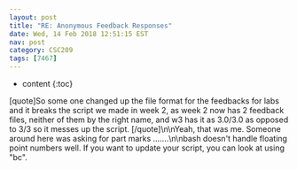 ```yaml
---
layout: post
title: "RE: Anonymous Feedback Responses"
date: Wed, 14 Feb 2018 12:51:15 EST
nav: post
category: CSC209
tags: [7467]
---
```


* content
{:toc}

[quote]So some one changed up the file format for the feedbacks for labs and it breaks the script we made in week 2, as week 2 now has 2 feedback files, neither of them by the right name, and w3 has it as 3.0/3.0 as opposed to 3/3 so it messes up the script. [/quote]\n\nYeah, that was me. Someone around here was asking for part marks .......\n\nbash doesn't handle floating point numbers well. If you want to update your script, you can look at using "bc".
<!-- more -->
<p></p>
